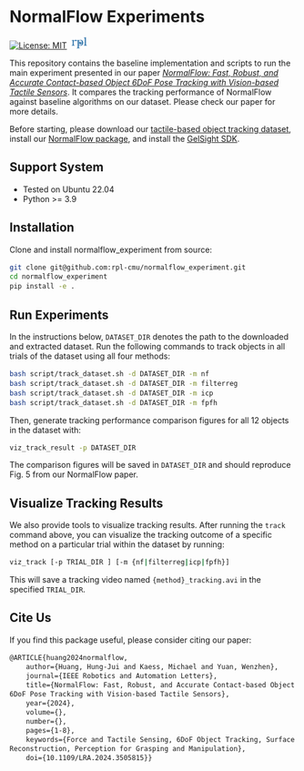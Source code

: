 # NormalFlow Experiments
[![License: MIT](https://img.shields.io/badge/License-MIT-yellow.svg)](https://opensource.org/licenses/MIT) &nbsp;[<img src="assets/rpl.png" height=20px>](https://rpl.ri.cmu.edu/)

This repository contains the baseline implementation and scripts to run the main experiment presented in our paper [*NormalFlow: Fast, Robust, and Accurate Contact-based Object 6DoF Pose Tracking with Vision-based Tactile Sensors*](https://ieeexplore.ieee.org/document/10766628). It compares the tracking performance of NormalFlow against baseline algorithms on our dataset. Please check our paper for more details.

Before starting, please download our [tactile-based object tracking dataset](https://huggingface.co/datasets/joehjhuang/TactileTracking), install our [NormalFlow package](https://github.com/rpl-cmu/normalflow), and install the [GelSight SDK](https://github.com/joehjhuang/gs_sdk).


## Support System
* Tested on Ubuntu 22.04
* Python >= 3.9

## Installation
Clone and install normalflow_experiment from source:
```bash
git clone git@github.com:rpl-cmu/normalflow_experiment.git
cd normalflow_experiment
pip install -e .
```

## Run Experiments
In the instructions below, `DATASET_DIR` denotes the path to the downloaded and extracted dataset. Run the following commands to track objects in all trials of the dataset using all four methods:
```bash
bash script/track_dataset.sh -d DATASET_DIR -m nf
bash script/track_dataset.sh -d DATASET_DIR -m filterreg
bash script/track_dataset.sh -d DATASET_DIR -m icp
bash script/track_dataset.sh -d DATASET_DIR -m fpfh
```

Then, generate tracking performance comparison figures for all 12 objects in the dataset with:
```bash
viz_track_result -p DATASET_DIR
```
The comparison figures will be saved in `DATASET_DIR` and should reproduce Fig. 5 from our NormalFlow paper.

## Visualize Tracking Results
We also provide tools to visualize tracking results. After running the `track` command above, you can visualize the tracking outcome of a specific method on a particular trial within the dataset by running:
```bash
viz_track [-p TRIAL_DIR ] [-m {nf|filterreg|icp|fpfh}]
```
This will save a tracking video named `{method}_tracking.avi` in the specified `TRIAL_DIR`.

## Cite Us
If you find this package useful, please consider citing our paper:
```
@ARTICLE{huang2024normalflow,
    author={Huang, Hung-Jui and Kaess, Michael and Yuan, Wenzhen},
    journal={IEEE Robotics and Automation Letters}, 
    title={NormalFlow: Fast, Robust, and Accurate Contact-based Object 6DoF Pose Tracking with Vision-based Tactile Sensors}, 
    year={2024},
    volume={},
    number={},
    pages={1-8},
    keywords={Force and Tactile Sensing, 6DoF Object Tracking, Surface Reconstruction, Perception for Grasping and Manipulation},
    doi={10.1109/LRA.2024.3505815}}
```



